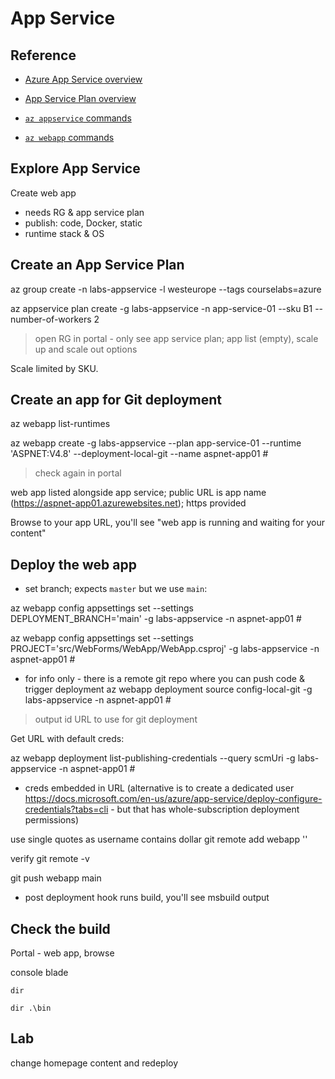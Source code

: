 # App Service

## Reference

- [Azure App Service overview](https://docs.microsoft.com/en-us/azure/app-service/overview)

- [App Service Plan overview](https://docs.microsoft.com/en-us/azure/app-service/overview-hosting-plans)

- [`az appservice` commands](https://docs.microsoft.com/en-us/cli/azure/appservice?view=azure-cli-latest)

- [`az webapp` commands](https://docs.microsoft.com/en-us/cli/azure/webapp?view=azure-cli-latest)


## Explore App Service 

Create web app

- needs RG & app service plan
- publish: code, Docker, static
- runtime stack & OS

## Create an App Service Plan

az group create -n labs-appservice  -l westeurope --tags courselabs=azure

az appservice plan create -g labs-appservice -n app-service-01 --sku B1 --number-of-workers 2

> open RG in portal - only see app service plan; app list (empty), scale up and scale out options

Scale limited by SKU.

## Create an app for Git deployment

az webapp list-runtimes

az webapp create -g labs-appservice --plan app-service-01  --runtime 'ASPNET:V4.8' --deployment-local-git --name aspnet-app01 #<dns-unique-app-name>

> check again in portal

web app listed alongside app service; public URL is app name (https://aspnet-app01.azurewebsites.net); https provided

Browse to your app URL, you'll see "web app is running and waiting for your content"

## Deploy the web app

- set branch; expects `master` but we use `main`:

az webapp config appsettings set --settings DEPLOYMENT_BRANCH='main' -g labs-appservice -n aspnet-app01 #<dns-unique-app-name>

az webapp config appsettings set --settings PROJECT='src/WebForms/WebApp/WebApp.csproj' -g labs-appservice -n aspnet-app01 #<dns-unique-app-name>

- for info only - there is a remote git repo where you can push code & trigger deployment
az webapp deployment source config-local-git -g labs-appservice -n aspnet-app01 #<dns-unique-app-name>

> output id URL to use for git deployment

Get URL with default creds:

az webapp deployment list-publishing-credentials --query scmUri -g labs-appservice -n aspnet-app01 #<dns-unique-app-name> 

- creds embedded in URL (alternative is to create a dedicated user https://docs.microsoft.com/en-us/azure/app-service/deploy-configure-credentials?tabs=cli - but that has whole-subscription deployment permissions)

use single quotes as username contains dollar
git remote add webapp '<url-with-creds>'

verify
git remote -v



git push webapp main

- post deployment hook runs build, you'll see msbuild output

## Check the build

Portal - web app, browse

console blade

```
dir

dir .\bin
```

## Lab 

change homepage content and redeploy
